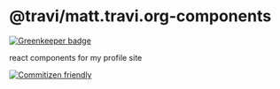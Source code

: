# @travi/matt.travi.org-components

[![Greenkeeper badge](https://badges.greenkeeper.io/travi-org/matt.travi.org-components.svg)](https://greenkeeper.io/)

react components for my profile site

[![Commitizen friendly](https://img.shields.io/badge/commitizen-friendly-brightgreen.svg)](http://commitizen.github.io/cz-cli/)
